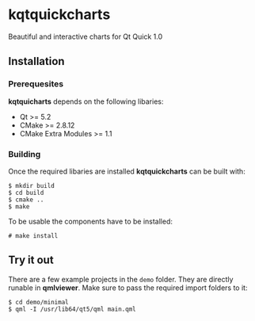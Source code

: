 kqtquickcharts
==============

Beautiful and interactive charts for Qt Quick 1.0

## Installation

### Prerequesites

**kqtquicharts** depends on the following libaries:

 * Qt >= 5.2
 * CMake >= 2.8.12
 * CMake Extra Modules >= 1.1
 
### Building

Once the required libaries are installed **kqtquickcharts** can be built with:

    $ mkdir build
    $ cd build
    $ cmake ..
    $ make

To be usable the components have to be installed:

    # make install

## Try it out

There are a few example projects in the `demo` folder. They are directly
runable in **qmlviewer**. Make sure to pass the required import folders
to it:

    $ cd demo/minimal
    $ qml -I /usr/lib64/qt5/qml main.qml

